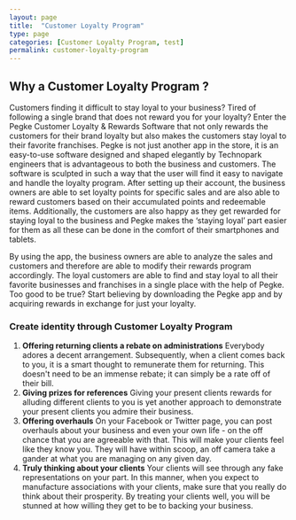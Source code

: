 ```yaml
---
layout: page
title:  "Customer Loyalty Program"
type: page
categories: [Customer Loyalty Program, test]
permalink: customer-loyalty-program
---
```


## Why a Customer Loyalty Program ?

Customers finding it difficult to stay loyal to your business? Tired of following a single brand that does not reward you for your loyalty? Enter the Pegke Customer Loyalty & Rewards Software that not only rewards the customers for their brand loyalty but also makes the customers stay loyal to their favorite franchises. Pegke is not just another app in the store, it is an easy-to-use software designed and shaped elegantly by Technopark engineers that is advantageous to both the business and customers. The software is sculpted in such a way that the user will find it easy to navigate and handle the loyalty program. After setting up their account, the business owners are able to set loyalty points for specific sales and are also able to reward customers based on their accumulated points and redeemable items. Additionally, the customers are also happy as they get rewarded for staying loyal to the business and Pegke makes the ‘staying loyal’ part easier for them as all these can be done in the comfort of their smartphones and tablets.

By using the app, the business owners are able to analyze the sales and customers and therefore are able to modify their rewards program accordingly. The loyal customers are able to find and stay loyal to all their favorite businesses and franchises in a single place with the help of Pegke. Too good to be true? Start believing by downloading the Pegke app and by acquiring rewards in exchange for just your loyalty.


### Create identity through Customer Loyalty Program

1. **Offering returning clients a rebate on administrations**
Everybody adores a decent arrangement. Subsequently, when a client comes back to you, it is a smart thought to remunerate them for returning. This doesn't need to be an immense rebate; it can simply be a rate off of their bill.
2. **Giving prizes for references**
Giving your present clients rewards for alluding different clients to you is yet another approach to demonstrate your present clients you admire their business.
3. **Offering overhauls**
On your Facebook or Twitter page, you can post overhauls about your business and even your own life - on the off chance that you are agreeable with that. This will make your clients feel like they know you. They will have within scoop, an off camera take a gander at what you are managing on any given day.
4. **Truly thinking about your clients**
Your clients will see through any fake representations on your part. In this manner, when you expect to manufacture associations with your clients, make sure that you really do think about their prosperity. By treating your clients well, you will be stunned at how willing they get to be to backing your business.

